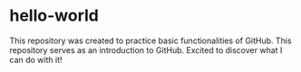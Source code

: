 # hello-world
This repository was created to practice basic functionalities of GitHub.
This repository serves as an introduction to GitHub. Excited to discover what I can do with it!
